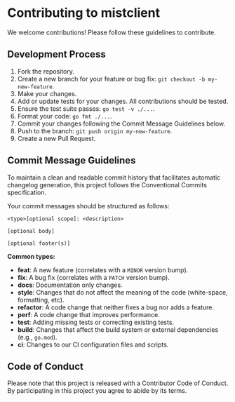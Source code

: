 # Contributing to mistclient

We welcome contributions! Please follow these guidelines to contribute.

## Development Process

1.  Fork the repository.
2.  Create a new branch for your feature or bug fix: `git checkout -b my-new-feature`.
3.  Make your changes.
4.  Add or update tests for your changes. All contributions should be tested.
5.  Ensure the test suite passes: `go test -v ./...`.
6.  Format your code: `go fmt ./...`.
7.  Commit your changes following the Commit Message Guidelines below.
8.  Push to the branch: `git push origin my-new-feature`.
9.  Create a new Pull Request.

## Commit Message Guidelines

To maintain a clean and readable commit history that facilitates automatic changelog generation, this project follows the Conventional Commits specification.

Your commit messages should be structured as follows:

```
<type>[optional scope]: <description>

[optional body]

[optional footer(s)]
```

**Common types:**

-   **feat**: A new feature (correlates with a `MINOR` version bump).
-   **fix**: A bug fix (correlates with a `PATCH` version bump).
-   **docs**: Documentation only changes.
-   **style**: Changes that do not affect the meaning of the code (white-space, formatting, etc).
-   **refactor**: A code change that neither fixes a bug nor adds a feature.
-   **perf**: A code change that improves performance.
-   **test**: Adding missing tests or correcting existing tests.
-   **build**: Changes that affect the build system or external dependencies (e.g., `go.mod`).
-   **ci**: Changes to our CI configuration files and scripts.

## Code of Conduct

Please note that this project is released with a Contributor Code of Conduct. By participating in this project you agree to abide by its terms.